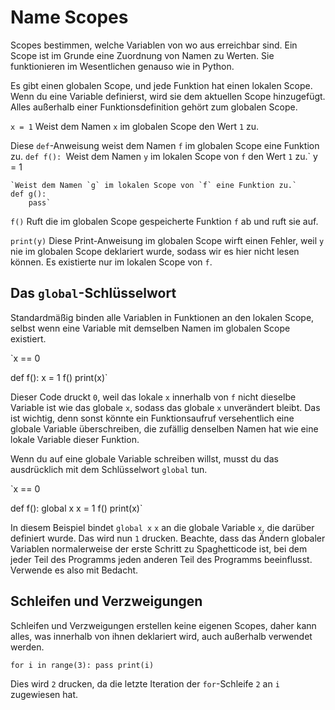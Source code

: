 # Name Scopes
Scopes bestimmen, welche Variablen von wo aus erreichbar sind. Ein Scope ist im Grunde eine Zuordnung von Namen zu Werten.
Sie funktionieren im Wesentlichen genauso wie in Python.

Es gibt einen globalen Scope, und jede Funktion hat einen lokalen Scope.
Wenn du eine Variable definierst, wird sie dem aktuellen Scope hinzugefügt.
Alles außerhalb einer Funktionsdefinition gehört zum globalen Scope.

`x = 1`
Weist dem Namen `x` im globalen Scope den Wert `1` zu.

Diese `def`-Anweisung weist dem Namen `f` im globalen Scope eine Funktion zu.
`def f():
    `Weist dem Namen `y` im lokalen Scope von `f` den Wert `1` zu.`
    y = 1

    `Weist dem Namen `g` im lokalen Scope von `f` eine Funktion zu.`
    def g():
        pass`

`f()`
Ruft die im globalen Scope gespeicherte Funktion `f` ab und ruft sie auf.

`print(y)`
Diese Print-Anweisung im globalen Scope wirft einen Fehler, weil `y` nie im globalen Scope deklariert wurde, sodass wir es hier nicht lesen können.
Es existierte nur im lokalen Scope von `f`.

## Das `global`-Schlüsselwort
Standardmäßig binden alle Variablen in Funktionen an den lokalen Scope, selbst wenn eine Variable mit demselben Namen im globalen Scope existiert.

`x == 0

def f():
    x = 1
f()
print(x)`

Dieser Code druckt `0`, weil das lokale `x` innerhalb von `f` nicht dieselbe Variable ist wie das globale `x`, sodass das globale `x` unverändert bleibt. Das ist wichtig, denn sonst könnte ein Funktionsaufruf versehentlich eine globale Variable überschreiben, die zufällig denselben Namen hat wie eine lokale Variable dieser Funktion.

Wenn du auf eine globale Variable schreiben willst, musst du das ausdrücklich mit dem Schlüsselwort `global` tun.

`x == 0

def f():
    global x
    x = 1
f()
print(x)`

In diesem Beispiel bindet `global x` `x` an die globale Variable `x`, die darüber definiert wurde. Das wird nun `1` drucken.
Beachte, dass das Ändern globaler Variablen normalerweise der erste Schritt zu Spaghetticode ist, bei dem jeder Teil des Programms jeden anderen Teil des Programms beeinflusst. Verwende es also mit Bedacht.

## Schleifen und Verzweigungen
Schleifen und Verzweigungen erstellen keine eigenen Scopes, daher kann alles, was innerhalb von ihnen deklariert wird, auch außerhalb verwendet werden.

`for i in range(3):
    pass
print(i)`

Dies wird `2` drucken, da die letzte Iteration der `for`-Schleife `2` an `i` zugewiesen hat.